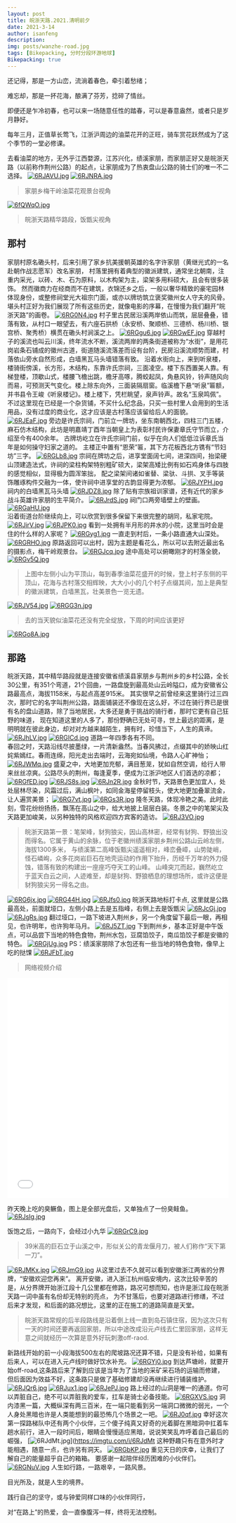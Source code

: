 ```yaml
---
layout: post
title: 皖浙天路.2021.清明前夕
date: 2021-3-14
author: isanfeng
description:
img: posts/wanzhe-road.jpg
tags: [Bikepacking, 分时分段环游地球]
Bikepacking: true
---
```

还记得，那是一方山峦，流淌着春色，牵引着愁绪；

难忘却，那是一抔花海，酿满了芬芳，捻碎了情丝。

即便还是乍冷初春，也可以来一场随意任性的踏春，可以是春意盎然，或者只是岁月静好。

每年三月，正值草长莺飞，江浙沪周边的油菜花开的正旺，骑车赏花跃然成为了这个季节的一堂必修课。

去看油菜的地方，无外乎江西婺源，江苏兴化，绩溪家朋，而家朋正好又是皖浙天路（以前称作荆州公路）的起点，让家朋成为了热衷盘山公路的骑士们的唯一不二选择。
[![6RJAVU.jpg](https://s3.ax1x.com/2021/03/18/6RJAVU.jpg)](https://imgtu.com/i/6RJAVU)
[![6RJNRA.jpg](https://s3.ax1x.com/2021/03/18/6RJNRA.jpg)](https://imgtu.com/i/6RJNRA)
> 家朋乡梅干岭油菜花观景台视角

[![6fQWqO.jpg](https://s4.ax1x.com/2021/03/19/6fQWqO.jpg)](https://imgtu.com/i/6fQWqO)
> 皖浙天路精华路段，饭甑尖视角

## 那村
家朋村原名磡头村，后来引用了家乡抗美援朝英雄的名字许家朋（黄继光式的一名赴朝作战志愿军）改名家朋，
村落里拥有着典型的徽派建筑，通常坐北朝南，注重内采光，以砖、木、石为原料，以木构架为主，梁架多用料硕大，且会有很多装饰。
然而徽商力在经商而不在建筑，衣锦还乡之后，一般以奢华精致的豪宅园林体现身份，或整修祠堂光大祖宗门面，或亦以牌坊筑立褒奖徽州女人守夫的风骨。
堪头村正好为我们展现了所有这些历史，就像电影的序幕，在慢慢为我们翻开“皖浙天路”的画卷。
[![6RG0N4.jpg](https://s3.ax1x.com/2021/03/18/6RG0N4.jpg)](https://imgtu.com/i/6RG0N4)
村子里古民居沿溪两岸依山而筑，层层叠叠，错落有致，从村口一眼望去，有六座石拱桥（永安桥、聚顺桥、三德桥、杨川桥、银宫桥、聚秀桥）横贯在磡头村涧溪之上。
[![6RGgu6.jpg](https://s3.ax1x.com/2021/03/18/6RGgu6.jpg)](https://imgtu.com/i/6RGgu6)
[![6RGwEF.jpg](https://s3.ax1x.com/2021/03/18/6RGwEF.jpg)](https://imgtu.com/i/6RGwEF)
穿越村子的溪流也叫云川溪，终年流水不断，溪流两岸的两条街道被称为“水街”，是用花岗岩条石铺成的徽州古道，街道随溪流落差而设有台阶，民房沿溪流顺势而建，村落依山旁水自然形成，白墙黑瓦马头墙错落有致。
沿着水街向上，来到听泉楼，楼骑街傍溪，长方形，木结构，东靠许氏宗祠，三面凌空。楼下东西置美人靠。有梯登楼，顶歇山式，楼腰飞檐出跳，檐牙高啄，腾蛟起凤，角悬风铃，铃声随风向而易，可预测天气变化。楼上除东向外，三面装隔扇窗。临溪檐下悬“听泉”匾额，并书县令王峻《听泉楼记》。楼上楼下，凭栏眺望，泉声铃声。故名“玉泉鸣佩”。
不过这里现在已经是一个杂货铺，不买什么纪念品，只买一些村里人会用到的生活用品，没有过度的商业化，这才应该是古村落应该留给后人的面貌。
[![6RJEaF.jpg](https://s3.ax1x.com/2021/03/18/6RJEaF.jpg)](https://imgtu.com/i/6RJEaF)
旁边是许氏宗祠，门前立一牌坊，坐东南朝西北，四柱三门五楼，麻石仿木结构，此坊是明嘉靖丁酉年当朝皇上为表彰村民许保妻章氏守节而立，介绍至今有400余年。
古牌坊屹立在许氏宗祠门前，似乎在向人们低低泣诉章氏当年是如何操守妇家之道的。
主楼正中置有“恩荣”匾，其下方花板西北方镌有“节妇坊”三字。
[![6RGLb8.jpg](https://s3.ax1x.com/2021/03/18/6RGLb8.jpg)](https://imgtu.com/i/6RGLb8)
宗祠在牌坊之后，进享堂面阔七间，进深四间，抬梁硬山顶建造法式，许祠的梁柱构架特别粗矿硕大，梁架高矮比例有如石鸡身体与四肢的感觉相似，显得极为圆浑笨拙，
配之梁架间诸如雀替、梁驮、斗拱、叉手等装饰雕琢构件交融为一体，使许祠中进享堂的古韵显得更为浓郁。
[![6RJYPH.jpg](https://s3.ax1x.com/2021/03/18/6RJYPH.jpg)](https://imgtu.com/i/6RJYPH)
祠内的白墙黑瓦马头墙
[![6RJDZ8.jpg](https://s3.ax1x.com/2021/03/18/6RJDZ8.jpg)](https://imgtu.com/i/6RJDZ8)
除了贴有宗族祖训家谱，还有近代的家乡战斗英雄许家朋的生平简介。
[![6RJrdS.jpg](https://s3.ax1x.com/2021/03/18/6RJrdS.jpg)](https://imgtu.com/i/6RJrdS)
祠门口两旁墙壁上的壁画。<br>
[![6RGaHU.jpg](https://s3.ax1x.com/2021/03/18/6RGaHU.jpg)](https://imgtu.com/i/6RGaHU)<br>
沿着街道台阶继续向上，可以欣赏到很多保留下来很完整的胡同，私家宅院。
[![6RJirV.jpg](https://s3.ax1x.com/2021/03/18/6RJirV.jpg)](https://imgtu.com/i/6RJirV)
[![6RJPK0.jpg](https://s3.ax1x.com/2021/03/18/6RJPK0.jpg)](https://imgtu.com/i/6RJPK0)
看到一处拥有半月形的井水的小院，这里当时会是住的什么样的人家呢？
[![6RGyg1.jpg](https://s3.ax1x.com/2021/03/18/6RGyg1.jpg)](https://imgtu.com/i/6RGyg1)
一直走到村后，一条小路直通大山深处。
[![6RGRHO.jpg](https://s3.ax1x.com/2021/03/18/6RGRHO.jpg)](https://imgtu.com/i/6RGRHO)
原路返回可以出村，因为主题是看花么，所以可以去附近最出名的摄影点，梅干岭观景台。
[![6RGJcq.jpg](https://s3.ax1x.com/2021/03/18/6RGJcq.jpg)](https://imgtu.com/i/6RGJcq)
途中高处可以俯瞰刚才的村落全貌，
[![6RGv5Q.jpg](https://s3.ax1x.com/2021/03/18/6RGv5Q.jpg)](https://imgtu.com/i/6RGv5Q)
> 上图中左侧小山为平顶山，每到春季油菜花盛开的时候，登上村子东侧的平顶山，花海与古村落交相辉映，大大小小的几个村子点缀其间，加上是典型的徽派建筑，白墙黑瓦，壮美景色一览无遗。

[![6RJV54.jpg](https://s3.ax1x.com/2021/03/18/6RJV54.jpg)](https://imgtu.com/i/6RJV54)
[![6RGG3n.jpg](https://s3.ax1x.com/2021/03/18/6RGG3n.jpg)](https://imgtu.com/i/6RGG3n)
> 去的当天貌似油菜花还没有完全绽放，下周的时间应该更好

[![6RGo8A.jpg](https://s3.ax1x.com/2021/03/18/6RGo8A.jpg)](https://imgtu.com/i/6RGo8A)

## 那路
皖浙天路，其中精华路段就是连接安徽省绩溪县家朋乡与荆州乡的乡村公路，全长30公里，有351个弯道，21个回曲，一路盘旋到最高处山云岭隘口，成为安徽省公路最高点，海拔1158米，与起点高差915米。
其实很早之前曾经来这里骑行过三四次，那时它的名字叫荆州公路，路面铺装还不像现在这么好，不过在骑行界已是很有名的盘山道路，除了当地居民，大多还是勇于挑战的骑行者，那时它更有自己狂野的味道，
现在知道这里的人多了，那份野确已无处可寻，世上最远的距离，是明明就在彼此身边，却对对方越来越陌生，拥有时，珍惜当下，人生的真谛。
[![6RJhLV.jpg](https://s3.ax1x.com/2021/03/18/6RJhLV.jpg)](https://imgtu.com/i/6RJhLV)
[![6RGICd.jpg](https://s3.ax1x.com/2021/03/18/6RGICd.jpg)](https://imgtu.com/i/6RGICd)
道路一年四季各有不同。<br>
春回之时，天路沿线尽披墨绿，一片清新盎然。当春风拂过，点缀其中的娇映山红姹紫嫣红。春雨连绵，阳光走出去端时，云海宛如仙境，令路人心旷神怡；
[![6RJWMq.jpg](https://s3.ax1x.com/2021/03/18/6RJWMq.jpg)](https://imgtu.com/i/6RJWMq)
盛夏之中，大地更加充郁，满目葱茏，犹如自然空调，给行人带来丝丝凉爽。公路尽头的荆州，每逢夏季，便成为江浙沪地区人们首选的凉都；
[![6RGfED.jpg](https://s3.ax1x.com/2021/03/18/6RGfED.jpg)](https://imgtu.com/i/6RGfED)
[![6RJS8s.jpg](https://s3.ax1x.com/2021/03/18/6RJS8s.jpg)](https://imgtu.com/i/6RJS8s)
[![6RJn2R.jpg](https://s3.ax1x.com/2021/03/18/6RJn2R.jpg)](https://imgtu.com/i/6RJn2R)
金秋时节，天路景色更加宜人，处处层林尽染，风霜过后，满山枫叶，如同金海星停留枝头，使大地更加叠翠流金，让人遍赏美景；
[![6RG7vt.jpg](https://s3.ax1x.com/2021/03/18/6RG7vt.jpg)](https://imgtu.com/i/6RG7vt)
[![6RGs3R.jpg](https://s3.ax1x.com/2021/03/18/6RGs3R.jpg)](https://imgtu.com/i/6RGs3R)
隆冬天路，体现冷艳之美。此时此刻，雪花纷纷扬扬，飘荡在高山之中，给大地披上层层白装。冬景之中的笔架尖及天路更加峻美，以另种独特的风格欢迎四方宾客的造访。
[![6RJ3VO.jpg](https://s3.ax1x.com/2021/03/18/6RJ3VO.jpg)](https://imgtu.com/i/6RJ3VO)
> 皖浙天路第一景：笔架峰，豺狗狼尖，因山高林密，经常有豺狗、野狼出没而得名。它属于黄山的余脉，位于老徽州绩溪家朋乡荆州公路山云岭左侧，海拔1300多米，
> 与绩溪第二高峰饭甄尖遥遥相对，峰峦叠嶂，山势陡峭，怪石嶙峋，众多花岗岩巨石在地壳运动的作用下抬升，历经千万年的外力侵蚀，错落有致的构建出一座座巧夺天工的山峰。
> 山峰突兀而起，巍然屹立于蓝天白云之间，人迹难至，却是豺狗、野狼栖息的理想场所，或许这便是豺狗狼尖另一得名之由。

[![6RG6jx.jpg](https://s3.ax1x.com/2021/03/18/6RG6jx.jpg)](https://imgtu.com/i/6RG6jx)
[![6RG44H.jpg](https://s3.ax1x.com/2021/03/18/6RG44H.jpg)](https://imgtu.com/i/6RG44H)
[![6RJfs0.jpg](https://s3.ax1x.com/2021/03/18/6RJfs0.jpg)](https://imgtu.com/i/6RJfs0)
皖浙天路地标打卡点, 这里就是公路最高处，前面就垭口，左侧小路上去是五指峰，右侧上去是饭甑尖
[![6RJcGj.jpg](https://s3.ax1x.com/2021/03/18/6RJcGj.jpg)](https://imgtu.com/i/6RJcGj)
[![6RJgRs.jpg](https://s3.ax1x.com/2021/03/18/6RJgRs.jpg)](https://imgtu.com/i/6RJgRs)
翻过垭口，一路下坡进入荆州乡，另一个角度留下最后一眼，再相见，也许明年，也许狗年马月。
[![6RJ5ZT.jpg](https://s3.ax1x.com/2021/03/18/6RJ5ZT.jpg)](https://imgtu.com/i/6RJ5ZT)
下到荆州乡，基本正好是中午饭点，可以品尝下当地的特色食物，荆州水包，豆腐馅饺子，南瓜馅饺子都是安徽的特色。
[![6RGjUg.jpg](https://s3.ax1x.com/2021/03/18/6RGjUg.jpg)](https://imgtu.com/i/6RGjUg)
PS：绩溪家朋除了水包还有一些当地的特色食物，像早上吃的挞馃
[![6RJFbT.jpg](https://s3.ax1x.com/2021/03/18/6RJFbT.jpg)](https://imgtu.com/i/6RJFbT)
> 网络视频介绍
<iframe src="//player.bilibili.com/player.html?aid=204647574&bvid=BV1Xh411Q7sc&cid=312591826&page=1" style="width:100%;height:500px;min-width:375px;min-height:200px" scrolling="no" border="0" frameborder="no" framespacing="0" allowfullscreen="true"> </iframe>

昨天晚上吃的臭鳜鱼，图上是全部光盘后，又单独点了一份臭鲑鱼。
[![6RJsIg.jpg](https://s3.ax1x.com/2021/03/18/6RJsIg.jpg)](https://imgtu.com/i/6RJsIg)

饭饱之后，一路向下，会经过小九华
[![6RGrC9.jpg](https://s3.ax1x.com/2021/03/18/6RGrC9.jpg)](https://imgtu.com/i/6RGrC9)
> 39米高的巨石立于山溪之中，形似关公的青龙偃月刀，被人们称作“天下第一刀”。

[![6RJMKx.jpg](https://s3.ax1x.com/2021/03/18/6RJMKx.jpg)](https://imgtu.com/i/6RJMKx)
[![6RJmG9.jpg](https://s3.ax1x.com/2021/03/18/6RJmG9.jpg)](https://imgtu.com/i/6RJmG9)
从这里过去不久就可以看到安徽浙江两省的分界牌，“安徽欢迎您再来”。
离开安徽，进入浙江杭州临安境内，这次比较辛苦的是，从分界牌开始浙江段十几公里都在修路，路况可想而知，也许是浙江段在皖浙天路一词中虽有名份却无特别的亮点，
为不甘落后，也要对道路进行修缮，不过后来才发现，和后面的路况想比，这里的正在施工的道路简直是天堂。
> 皖浙天路常规的后半段路线是沿着倒上线一直到岛石镇住宿，因为这次只有一天的时间还要再返回家朋，所以中途改成沿元卢线去仁里回家朋，这样无意之间就经历一次算是意外好玩刺激off-raod.

新路线开始的前一小段海拔500左右的爬坡路况还算不错，只是没有补给，如果有后来人，可以在进入元卢线时做好饮水补充。
[![6RGYj0.jpg](https://s3.ax1x.com/2021/03/18/6RGYj0.jpg)](https://imgtu.com/i/6RGYj0)
到达芦塘岭，就要开始off-road,这条路后来了解到应该是当年为了当地的采矿采石场的运输而修建，但后面因为效益不好，这条路只是做了基础修建却没再继续进行铺装维护。
[![6RJQr6.jpg](https://s3.ax1x.com/2021/03/18/6RJQr6.jpg)](https://imgtu.com/i/6RJQr6)
[![6RJux1.jpg](https://s3.ax1x.com/2021/03/18/6RJux1.jpg)](https://imgtu.com/i/6RJux1)
[![6RJePJ.jpg](https://s3.ax1x.com/2021/03/18/6RJePJ.jpg)](https://imgtu.com/i/6RJePJ)
路上经过的山洞是唯一的通道。你可以弄脏自己，绝不可以弄脏我的爱车，扛车是骑士必备技能。
[![6RGXVS.jpg](https://s3.ax1x.com/2021/03/18/6RGXVS.jpg)](https://imgtu.com/i/6RGXVS)
洞内漆黑一篇，大概纵深有两三百米，在一端只能看到另一端洞口微微的弱光，一个人身处黑暗也许是人类能想到的最恐怖几个场景之一吧。
[![6RJ0qf.jpg](https://s3.ax1x.com/2021/03/18/6RJ0qf.jpg)](https://imgtu.com/i/6RJ0qf)
幸好这次第一探路梯队中还有两个小伙伴，三个傻子纯真又好奇的光着脚在黑暗洞中扛着车趟水前行，进入一段时间后，眼睛会慢慢适应黑暗，说说笑笑乱咋呼着自己最后的崛强，
[![6RJdMt.jpg](https://s3.ax1x.com/2021/03/18/6RJdMt.jpg)](https://imgtu.com/i/6RJdMt
这种野趣只有在意外时才能相遇，随意一点，也许另有洞天。
[![6RGbKP.jpg](https://s3.ax1x.com/2021/03/18/6RGbKP.jpg)](https://imgtu.com/i/6RGbKP)
重见天日的庆幸，让我们了解自己的能量超乎自己的箱箱。
要感谢一起陪伴经历困难的小伙伴们。
[![6RGNuV.jpg](https://s3.ax1x.com/2021/03/18/6RGNuV.jpg)](https://imgtu.com/i/6RGNuV)
人生如行路，一路艰辛，一路风景。

目光所及，就是人生的境界。

践行自己的坚守，或与钟爱同样口味的小伙伴同行，

对“在路上”的热爱，会一直像腹泻一样，终将无法控制。



